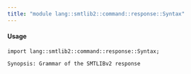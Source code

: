 ```yaml
---
title: "module lang::smtlib2::command::response::Syntax"
---
```


#### Usage

`import lang::smtlib2::command::response::Syntax;`

	Synopsis: Grammar of the SMTLIBv2 response

